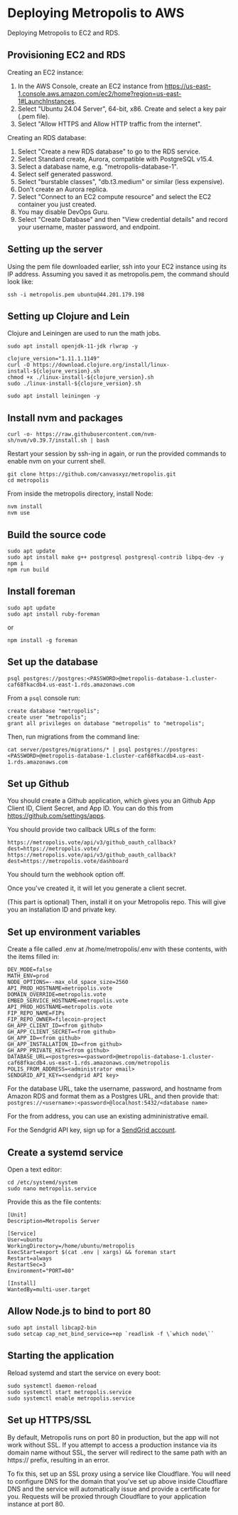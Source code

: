 # Deploying Metropolis to AWS

Deploying Metropolis to EC2 and RDS.

## Provisioning EC2 and RDS

Creating an EC2 instance:

1. In the AWS Console, create an EC2 instance from https://us-east-1.console.aws.amazon.com/ec2/home?region=us-east-1#LaunchInstances.
2. Select "Ubuntu 24.04 Server", 64-bit, x86. Create and select a key pair (.pem file).
3. Select "Allow HTTPS and Allow HTTP traffic from the internet".

Creating an RDS database:

1. Select "Create a new RDS database" to go to the RDS service.
2. Select Standard create, Aurora, compatible with PostgreSQL v15.4.
3. Select a database name, e.g. "metropolis-database-1".
4. Select self generated password.
5. Select "burstable classes", "db.t3.medium" or similar (less expensive).
6. Don't create an Aurora replica.
7. Select "Connect to an EC2 compute resource" and select the EC2 container you just created.
8. You may disable DevOps Guru.
9. Select "Create Database" and then "View credential details" and record your username, master password, and endpoint.

## Setting up the server

Using the pem file downloaded earlier, ssh into your EC2 instance using its IP address.
Assuming you saved it as metropolis.pem, the command should look like:

```
ssh -i metropolis.pem ubuntu@44.201.179.198
```

## Setting up Clojure and Lein

Clojure and Leiningen are used to run the math jobs.

```
sudo apt install openjdk-11-jdk rlwrap -y
```

```
clojure_version="1.11.1.1149"
curl -O https://download.clojure.org/install/linux-install-${clojure_version}.sh
chmod +x ./linux-install-${clojure_version}.sh
sudo ./linux-install-${clojure_version}.sh
```

```
sudo apt install leiningen -y
```

## Install nvm and packages

```
curl -o- https://raw.githubusercontent.com/nvm-sh/nvm/v0.39.7/install.sh | bash
```

Restart your session by ssh-ing in again, or run the provided commands to enable nvm on your current shell.

```
git clone https://github.com/canvasxyz/metropolis.git
cd metropolis
```

From inside the metropolis directory, install Node:

```
nvm install
nvm use
```

## Build the source code

```
sudo apt update
sudo apt install make g++ postgresql postgresql-contrib libpq-dev -y
npm i
npm run build
```

## Install foreman

```
sudo apt update
sudo apt install ruby-foreman
```

or

```
npm install -g foreman
```

## Set up the database

```
psql postgres://postgres:<PASSWORD>@metropolis-database-1.cluster-caf68fkacdb4.us-east-1.rds.amazonaws.com
```

From a `psql` console run:

```
create database "metropolis";
create user "metropolis";
grant all privileges on database "metropolis" to "metropolis";
```

Then, run migrations from the command line:

```
cat server/postgres/migrations/* | psql postgres://postgres:<PASSWORD>@metropolis-database-1.cluster-caf68fkacdb4.us-east-1.rds.amazonaws.com
```

## Set up Github

You should create a Github application, which gives you an
Github App Client ID, Client Secret, and App ID.
You can do this from https://github.com/settings/apps.

You should provide two callback URLs of the form:

```
https://metropolis.vote/api/v3/github_oauth_callback?dest=https://metropolis.vote/
https://metropolis.vote/api/v3/github_oauth_callback?dest=https://metropolis.vote/dashboard
```

You should turn the webhook option off.

Once you've created it, it will let you generate a client secret.

(This part is optional) Then, install it on your Metropolis repo.
This will give you an installation ID and private key.

## Set up environment variables

Create a file called .env at /home/metropolis/.env with these contents,
with the <bracketed> items filled in:

```
DEV_MODE=false
MATH_ENV=prod
NODE_OPTIONS=--max_old_space_size=2560
API_PROD_HOSTNAME=metropolis.vote
DOMAIN_OVERRIDE=metropolis.vote
EMBED_SERVICE_HOSTNAME=metropolis.vote
API_PROD_HOSTNAME=metropolis.vote
FIP_REPO_NAME=FIPs
FIP_REPO_OWNER=filecoin-project
GH_APP_CLIENT_ID=<from github>
GH_APP_CLIENT_SECRET=<from github>
GH_APP_ID=<from github>
GH_APP_INSTALLATION_ID=<from github>
GH_APP_PRIVATE_KEY=<from github>
DATABASE_URL=<postgres>=<password>@metropolis-database-1.cluster-caf68fkacdb4.us-east-1.rds.amazonaws.com/metropolis
POLIS_FROM_ADDRESS=<administrator email>
SENDGRID_API_KEY=<sendgrid API key>
```

For the database URL, take the username, password, and hostname from
Amazon RDS and format them as a Postgres URL, and then provide that:
`postgres://<username>:<password>@localhost:5432/<database name>`

For the from address, you can use an existing admininistrative email.

For the Sendgrid API key, sign up for a
[SendGrid account](https://sendgrid.com/en-us).

## Create a systemd service

Open a text editor:

```
cd /etc/systemd/system
sudo nano metropolis.service
```

Provide this as the file contents:

```
[Unit]
Description=Metropolis Server

[Service]
User=ubuntu
WorkingDirectory=/home/ubuntu/metropolis
ExecStart=export $(cat .env | xargs) && foreman start
Restart=always
RestartSec=3
Environment="PORT=80"

[Install]
WantedBy=multi-user.target
```

## Allow Node.js to bind to port 80

```
sudo apt install libcap2-bin
sudo setcap cap_net_bind_service=+ep `readlink -f \`which node\``
```

## Starting the application

Reload systemd and start the service on every boot:
```
sudo systemctl daemon-reload
sudo systemctl start metropolis.service
sudo systemctl enable metropolis.service
```

## Set up HTTPS/SSL

By default, Metropolis runs on port 80 in production, but the app will
not work without SSL. If you attempt to access a production instance
via its domain name without SSL, the server will redirect to the same
path with an https:// prefix, resulting in an error.

To fix this, set up an SSL proxy using a service like Cloudflare. You
will need to configure DNS for the domain that you've set up above
inside Cloudflare DNS and the service will automatically issue and
provide a certificate for you. Requests will be proxied through
Cloudflare to your application instance at port 80.
